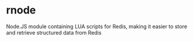 rnode
=====

Node.JS module containing LUA scripts for Redis, making it easier to store and retrieve structured data from Redis
